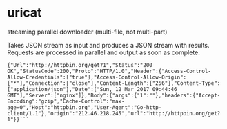 # uricat
streaming parallel downloader (multi-file, not multi-part)

Takes JSON stream as input and produces a JSON stream with results. Requests are processed in parallel and output as soon as complete.

```% echo '{ "Url": "http://httpbin.org/get?1" }'|go run uricat.go
{"Url":"http://httpbin.org/get?1","Status":"200 OK","StatusCode":200,"Proto":"HTTP/1.0","Header":{"Access-Control-Allow-Credentials":["true"],"Access-Control-Allow-Origin":["*"],"Connection":["close"],"Content-Length":["256"],"Content-Type":["application/json"],"Date":["Sun, 12 Mar 2017 09:44:46 GMT"],"Server":["nginx"]},"Body":{"args":{"1":""},"headers":{"Accept-Encoding":"gzip","Cache-Control":"max-age=0","Host":"httpbin.org","User-Agent":"Go-http-client/1.1"},"origin":"212.46.218.245","url":"http://httpbin.org/get?1"}}```
